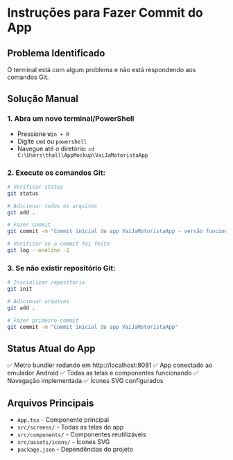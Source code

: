 # Instruções para Fazer Commit do App

## Problema Identificado
O terminal está com algum problema e não está respondendo aos comandos Git.

## Solução Manual

### 1. Abra um novo terminal/PowerShell
- Pressione `Win + R`
- Digite `cmd` ou `powershell`
- Navegue até o diretório: `cd C:\Users\thall\AppMockup\VaiJaMotoristaApp`

### 2. Execute os comandos Git:
```bash
# Verificar status
git status

# Adicionar todos os arquivos
git add .

# Fazer commit
git commit -m "Commit inicial do app VaiJaMotoristaApp - versão funcional com navegação e telas principais"

# Verificar se o commit foi feito
git log --oneline -1
```

### 3. Se não existir repositório Git:
```bash
# Inicializar repositório
git init

# Adicionar arquivos
git add .

# Fazer primeiro commit
git commit -m "Commit inicial do app VaiJaMotoristaApp"
```

## Status Atual do App
✅ Metro bundler rodando em http://localhost:8081
✅ App conectado ao emulador Android
✅ Todas as telas e componentes funcionando
✅ Navegação implementada
✅ Ícones SVG configurados

## Arquivos Principais
- `App.tsx` - Componente principal
- `src/screens/` - Todas as telas do app
- `src/components/` - Componentes reutilizáveis
- `src/assets/icons/` - Ícones SVG
- `package.json` - Dependências do projeto

